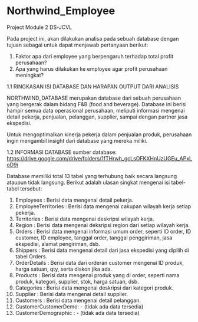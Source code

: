 # Northwind_Employee
Project Module 2 DS-JCVL

Pada project ini, akan dilakukan analisa pada sebuah database dengan tujuan sebagai untuk dapat menjawab pertanyaan berikut:
1. Faktor apa dari employee yang berpengaruh terhadap total profit perusahaan?
2. Apa yang harus dilakukan ke employee agar profit perusahaan meningkat?

1.1 RINGKASAN ISI DATABASE DAN HARAPAN OUTPUT DARI ANALISIS

NORTHWIND_DATABASE merupakan database dari sebuah perusahaan yang bergerak dalam bidang F&B (food and beverage). Database ini berisi hampir semua data operasional perusahaan, meliputi informasi mengenai detail pekerja, penjualan, pelanggan, supplier, sampai dengan partner jasa ekspedisi.

Untuk mengoptimalkan kinerja pekerja dalam penjualan produk, perusahaan ingin mengambil insight dari database yang mereka miliki.

1.2 INFORMASI DATABASE
sumber database: https://drive.google.com/drive/folders/1fTHrwh_gcLsOFKXHnUzUGEu_APxLoD9i

Database memiliki total 13 tabel yang terhubung baik secara langsung ataupun tidak langsung. Berikut adalah ulasan singkat mengenai isi tabel-tabel tersebut:
1. Employees            : Berisi data mengenai detail pekerja.
2. EmployeeTerritories  : Berisi data mengenai cakupan wilayah kerja setiap pekerja.
3. Territories          : Berisi data mengenai deskripsi wilayah kerja.
4. Region               : Berisi data mengenai deksripsi region dari setiap wilayah kerja.
5. Orders               : Berisi data mengenai informasi umum order, seperti ID order, ID customer, ID employee, tanggal order, tanggal penggiriman, jasa ekspedisi, alamat pengiriman, dsb.
6. Shippers             : Berisi data mengenai detail dari jasa ekspedisi yang dipilih di tabel Orders.
7. OrderDetails         : Berisi data dari orderan customer mengenai ID produk, harga satuan, qty, serta diskon jika ada.
8. Products             : Berisi data mengenai produk yang di order, seperti nama produk, kategori, supplier, stok, harga satuan, dsb.
9. Categories           : Berisi data mengenai deskripsi dari kategori produk.
10. Supplier            : Berisi data mengenai detail supplier.
11. Customers           : Berisi data mengenai detail pelanggan.
12. CustomerCustomerDemo: - (tidak ada data tersedia)
13. CustomerDemographic : - (tidak ada data tersedia)

